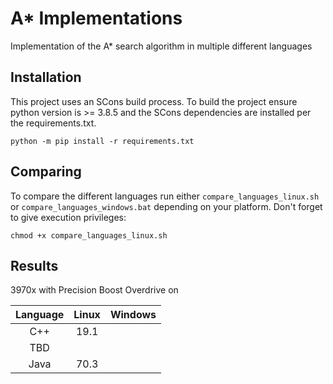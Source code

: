 # A* Implementations

Implementation of the A* search algorithm in multiple different languages

## Installation

This project uses an SCons build process.  To build the project ensure python version is >= 3.8.5 and the SCons dependencies are installed per the requirements.txt.

    python -m pip install -r requirements.txt

## Comparing

To compare the different languages run either `compare_languages_linux.sh` or `compare_languages_windows.bat` depending on your platform.  Don't forget to give execution privileges:

    chmod +x compare_languages_linux.sh

## Results

3970x with Precision Boost Overdrive on

| Language | Linux | Windows |
|    :-:   |  :-:  |   :-:   |
|    C++   |  19.1 |         |
|    TBD   |       |         |
|   Java   |  70.3 |         |